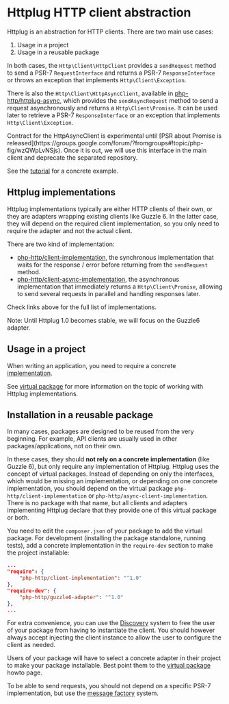 # Httplug HTTP client abstraction

Httplug is an abstraction for HTTP clients. There are two main use cases:

1. Usage in a project
2. Usage in a reusable package

In both cases, the `Http\Client\HttpClient` provides a `sendRequest` method to send a PSR-7 `RequestInterface` and returns a PSR-7 `ResponseInterface`
or throws an exception that implements `Http\Client\Exception`.

There is also the `Http\Client\HttpAsyncClient`, available in [php-http/httplug-async](https://packagist.org/packages/php-http/httplug-async), which provides the `sendAsyncRequest` method to send a request asynchronously and returns a `Http\Client\Promise`.
It can be used later to retrieve a PSR-7 `ResponseInterface` or an exception that implements `Http\Client\Exception`.


<p class="text-warning">
    Contract for the HttpAsyncClient is experimental until [PSR about Promise is released](https://groups.google.com/forum/?fromgroups#!topic/php-fig/wzQWpLvNSjs).
    Once it is out, we will use this interface in the main client and deprecate the separated repository.
</p>

See the [tutorial](tutorial.md) for a concrete example.

## Httplug implementations

Httplug implementations typically are either HTTP clients of their own, or they are adapters wrapping existing clients like Guzzle 6.
In the latter case, they will depend on the required client implementation, so you only need to require the adapter and not the actual client.

There are two kind of implementation:

 - [php-http/client-implementation](https://packagist.org/providers/php-http/client-implementation), the synchronous implementation that waits for the response / error before returning from the `sendRequest` method.
 - [php-http/client-async-implementation](https://packagist.org/providers/php-http/async-client-implementation), the asynchronous implementation that immediately returns a `Http\Client\Promise`, allowing to send several requests in parallel and handling responses later.

Check links above for the full list of implementations.

Note: Until Httplug 1.0 becomes stable, we will focus on the Guzzle6 adapter.

## Usage in a project

When writing an application, you need to require a concrete [implementation](https://packagist.org/providers/php-http/client-implementation).

See [virtual package](virtual-package.md) for more information on the topic of working with Httplug implementations.


## Installation in a reusable package

In many cases, packages are designed to be reused from the very beginning. For example, API clients are usually used in other packages/applications, not on their own.

In these cases, they should **not rely on a concrete implementation** (like Guzzle 6), but only require any implementation of Httplug.
Httplug uses the concept of virtual packages. Instead of depending on only the interfaces, which would be missing an implementation,
or depending on one concrete implementation, you should depend on the virtual package `php-http/client-implementation` or `php-http/async-client-implementation`.
There is no package with that name, but all clients and adapters implementing Httplug declare that they provide one of this virtual package or both.

You need to edit the `composer.json` of your package to add the virtual package. For development (installing the package standalone, running tests), add a concrete implementation in the `require-dev` section to make the project installable:

``` json
...
"require": {
    "php-http/client-implementation": "^1.0"
},
"require-dev": {
    "php-http/guzzle6-adapter": "^1.0"
},
...
```

For extra convenience, you can use the [Discovery](discovery.md) system to free the user of your package from having to instantiate the client. You should however always accept injecting the client instance to allow the user to configure the client as needed.

Users of your package will have to select a concrete adapter in their project to make your package installable. Best point them to the [virtual package](virtual-package.md) howto page.

To be able to send requests, you should not depend on a specific PSR-7 implementation, but use the [message factory](message-factory.md) system.
